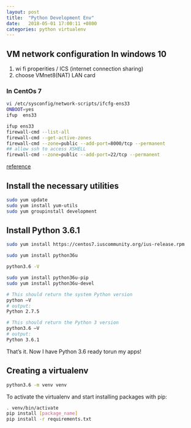 ```yaml
---
layout: post
title:  "Python Development Env"
date:   2018-05-01 17:00:11 +0800
categories: python virtualenv
---
```

## VM network configuration In windows 10
 1. wi fi properities / ICS (internet connection sharing)
 1. choose VMnet8(NAT) LAN card 

### In CentOs 7  

```bash
vi /etc/sysconfig/network-scripts/ifcfg-ens33
ONBOOT=yes
ifup  ens33
```

```bash
ifup ens33
firewall-cmd --list-all
firewall-cmd --get-active-zones
firewall-cmd --zone=public --add-port=8000/tcp --permanent
## allow ssh to access XSHELL 
firewall-cmd --zone=public --add-port=22/tcp --permanent
```

[reference](https://janikarhunen.fi/how-to-install-python-3-6-1-on-centos-7.html)
## Install the necessary utilities
```bash
sudo yum update
sudo yum install yum-utils
sudo yum groupinstall development     
```

## Install Python 3.6.1

```bash
sudo yum install https://centos7.iuscommunity.org/ius-release.rpm
```

```bash
sudo yum install python36u
```

```bash
python3.6 -V
```

```bash
sudo yum install python36u-pip
sudo yum install python36u-devel
```

```bash
# This should return the system Python version
python –V
# output:
Python 2.7.5

# This should return the Python 3 version
python3.6 –V
# output:
Python 3.6.1
```

That’s it. Now I have Python 3.6 ready torun my apps! 

## Creating a virtualenv

```bash
python3.6 -m venv venv
```
To activate the virtualenv and start installing packages with pip:
```bash
. venv/bin/activate
pip install [package_name]
pip install -r requirements.txt
```